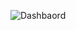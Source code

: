 ![Dashbaord](https://drive.google.com/file/d/13LuFTfadi8Kl54Ko0RlKi68vxVXRBQpA/view?usp=drive_link)
